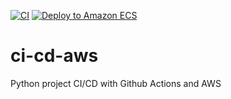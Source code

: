 [![CI](https://github.com/biswas/ci-cd-aws/actions/workflows/ci.yml/badge.svg)](https://github.com/biswas/ci-cd-aws/actions/workflows/ci.yml)
[![Deploy to Amazon ECS](https://github.com/biswas/ci-cd-aws/actions/workflows/cd.yml/badge.svg)](https://github.com/biswas/ci-cd-aws/actions/workflows/cd.yml)
# ci-cd-aws
Python project CI/CD with Github Actions and AWS
